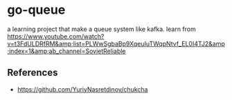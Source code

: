 # go-queue
a learning project that make a queue system like kafka. learn from https://www.youtube.com/watch?v=t3FdULDRfRM&amp;list=PLWwSgbaBp9XqeuIuTWqpNtvf_EL0I4TJ2&amp;index=1&amp;ab_channel=SovietReliable


## References
* https://github.com/YuriyNasretdinov/chukcha
